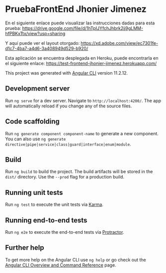 # PruebaFrontEnd Jhonier Jimenez

En el siguiente enlace puede visualizar las instrucciones dadas para esta prueba:
https://drive.google.com/file/d/1hTpIJYfchJhbrk2jj9gLMM-hfPBKxTtx/view?usp=sharing 

Y aquí puede ver el layout otorgado:
https://xd.adobe.com/view/ec7301fe-d1c7-4ba7-a4d6-3a408949d529-b920/ 

Esta aplicación se encuentra desplegada en Heroku, puede encontrarla en el siguiente enlace:
https://test-frontend-jhonier-jimenez.herokuapp.com/

This project was generated with [Angular CLI](https://github.com/angular/angular-cli) version 11.2.12.

## Development server

Run `ng serve` for a dev server. Navigate to `http://localhost:4200/`. The app will automatically reload if you change any of the source files.

## Code scaffolding

Run `ng generate component component-name` to generate a new component. You can also use `ng generate directive|pipe|service|class|guard|interface|enum|module`.

## Build

Run `ng build` to build the project. The build artifacts will be stored in the `dist/` directory. Use the `--prod` flag for a production build.

## Running unit tests

Run `ng test` to execute the unit tests via [Karma](https://karma-runner.github.io).

## Running end-to-end tests

Run `ng e2e` to execute the end-to-end tests via [Protractor](http://www.protractortest.org/).

## Further help

To get more help on the Angular CLI use `ng help` or go check out the [Angular CLI Overview and Command Reference](https://angular.io/cli) page.
